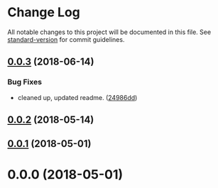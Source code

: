 # Change Log

All notable changes to this project will be documented in this file. See [standard-version](https://github.com/conventional-changelog/standard-version) for commit guidelines.

<a name="0.0.3"></a>
## [0.0.3](https://github.com/j/type-mongo-mapper/compare/v0.0.2...v0.0.3) (2018-06-14)


### Bug Fixes

* cleaned up, updated readme. ([24986dd](https://github.com/j/type-mongo-mapper/commit/24986dd))



<a name="0.0.2"></a>
## [0.0.2](https://github.com/j/type-mongo-mapper/compare/v0.0.1...v0.0.2) (2018-05-14)



<a name="0.0.1"></a>
## [0.0.1](https://github.com/j/type-mongo-mapper/compare/v0.0.0...v0.0.1) (2018-05-01)



<a name="0.0.0"></a>
# 0.0.0 (2018-05-01)
